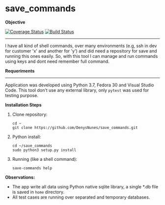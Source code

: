 # save_commands

<b>Objective</b>

[![Coverage Status](https://coveralls.io/repos/github/DenysNunes/save_commands/badge.svg?branch=master)](https://coveralls.io/github/DenysNunes/save_commands?branch=master) [![Build Status](https://travis-ci.org/DenysNunes/save_commands.svg?branch=dev)](https://travis-ci.org/DenysNunes/save_commands)

___
I have all kind of shell commands, over many environments (e.g, ssh in dev for customer 'x' and another for 'y') and did need a repository for save and running this ones easily. 
So, with this tool I can manage and run commands using keys and dont need remember full command.

<b>Requeriments</b>
___

Application was developed using Python 3.7, Fedora 30 and Visual Studio Code.
This tool don't use any external library, only `pytest` was used for testing purpose.

<b>Installation Steps</b>

1. Clone repository:

    ```
    cd ~
    git clone https://github.com/DenysNunes/save_commands.git
    ```

2. Python install:

    ```
    cd ~/save_commands
    sudo python3 setup.py install
    ```
3. Running (like a shell command):
   
   ```
   save-commands help
   ```

<b>Observations:</b>

* The app write all data using Python native sqlite library, a single *.db file is saved in `home` directory.
* All test cases are running over separated and temporary databases.
